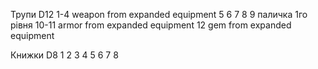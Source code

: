 Трупи D12
1-4 weapon from expanded equipment
5
6
7
8
9 паличка 1го рівня
10-11 armor from expanded equipment
12 gem from expanded equipment

Книжки D8
1 
2 
3 
4 
5 
6 
7 
8 
